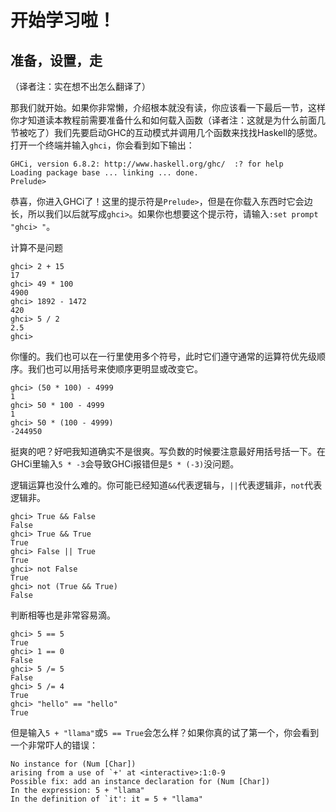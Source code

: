 # 开始学习啦！

## 准备，设置，走

（译者注：实在想不出怎么翻译了）

那我们就开始。如果你非常懒，介绍根本就没有读，你应该看一下最后一节，这样你才知道读本教程前需要准备什么和如何载入函数（译者注：这就是为什么前面几节被吃了）我们先要启动GHC的互动模式并调用几个函数来找找Haskell的感觉。打开一个终端并输入`ghci`，你会看到如下输出：

    GHCi, version 6.8.2: http://www.haskell.org/ghc/  :? for help
    Loading package base ... linking ... done.
    Prelude>

恭喜，你进入GHCi了！这里的提示符是`Prelude>`，但是在你载入东西时它会边长，所以我们以后就写成`ghci>`。如果你也想要这个提示符，请输入`:set prompt "ghci> "`。

计算不是问题

    ghci> 2 + 15  
    17  
    ghci> 49 * 100  
    4900  
    ghci> 1892 - 1472  
    420  
    ghci> 5 / 2  
    2.5  
    ghci>

你懂的。我们也可以在一行里使用多个符号，此时它们遵守通常的运算符优先级顺序。我们也可以用括号来使顺序更明显或改变它。

    ghci> (50 * 100) - 4999  
    1  
    ghci> 50 * 100 - 4999  
    1  
    ghci> 50 * (100 - 4999)  
    -244950  

挺爽的吧？好吧我知道确实不是很爽。写负数的时候要注意最好用括号括一下。在GHCi里输入`5 * -3`会导致GHCi报错但是`5 * (-3)`没问题。

逻辑运算也没什么难的。你可能已经知道`&&`代表逻辑与，`||`代表逻辑非，`not`代表逻辑非。

    ghci> True && False  
    False  
    ghci> True && True  
    True  
    ghci> False || True  
    True   
    ghci> not False  
    True  
    ghci> not (True && True)  
    False  

判断相等也是非常容易滴。

    ghci> 5 == 5  
    True  
    ghci> 1 == 0  
    False  
    ghci> 5 /= 5  
    False  
    ghci> 5 /= 4  
    True  
    ghci> "hello" == "hello"  
    True   

但是输入`5 + "llama"`或`5 == True`会怎么样？如果你真的试了第一个，你会看到一个非常吓人的错误：

    No instance for (Num [Char])  
    arising from a use of `+' at <interactive>:1:0-9  
    Possible fix: add an instance declaration for (Num [Char])  
    In the expression: 5 + "llama"  
    In the definition of `it': it = 5 + "llama"   
